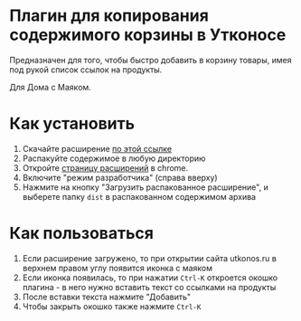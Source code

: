 # Плагин для копирования содержимого корзины в Утконосе

Предназначен для того, чтобы быстро добавить в корзину товары, имея под рукой список ссылок на продукты.

Для Дома с Маяком.


# Как установить

1. Скачайте расширение [по этой ссылке](https://github.com/alexey-sveshnikov/utkonos-ext/archive/refs/heads/main.zip)
2. Распакуйте содержимое в любую директорию
2. Откройте [страницу расширений](chrome://extensions/) в chrome.
2. Включите "режим разработчика" (справа вверху)
3. Нажмите на кнопку "Загрузить распакованное расширение", и выберете папку `dist` в распакованном содержимом архива


# Как пользоваться

1. Если расширение загружено, то при открытии сайта utkonos.ru в верхнем правом углу появится иконка с маяком
2. Если иконка появилась, то при нажатии `Ctrl-K` откроется окошко плагина - в него нужно вставить текст со ссылками на продукты
3. После вставки текста нажмите "Добавить"
4. Чтобы закрыть окошко также нажмите `Ctrl-K`